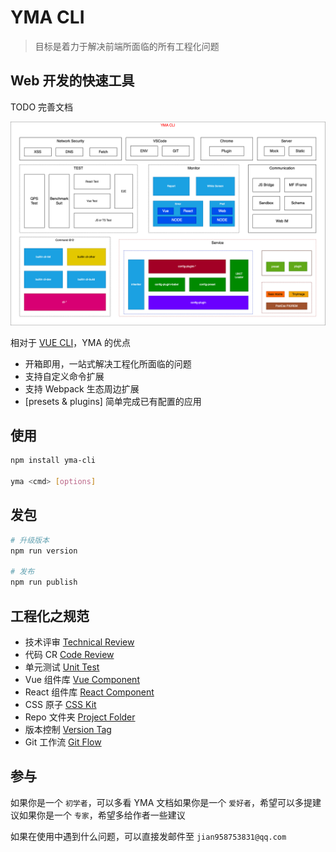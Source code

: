 # YMA CLI

> 目标是着力于解决前端所面临的所有工程化问题

## Web 开发的快速工具

TODO 完善文档

![image](./doc/all.dio.png)

相对于 [VUE CLI](https://cli.vuejs.org/zh/)，YMA 的优点

-   开箱即用，一站式解决工程化所面临的问题
-   支持自定义命令扩展
-   支持 Webpack 生态周边扩展
-   [presets & plugins] 简单完成已有配置的应用

## 使用

```sh
npm install yma-cli

yma <cmd> [options]
```

## 发包

```sh
# 升级版本
npm run version

# 发布
npm run publish
```

## 工程化之规范

-   技术评审 [Technical Review](./doc/technical-review.md)
-   代码 CR [Code Review](./doc/code-review.md)
-   单元测试 [Unit Test](./doc/unit-test.md)
-   Vue 组件库 [Vue Component](./doc/vue-component.md)
-   React 组件库 [React Component](./doc/react-component.md)
-   CSS 原子 [CSS Kit](./doc/css-kit.md)
-   Repo 文件夹 [Project Folder](./doc/project-folder.md)
-   版本控制 [Version Tag](./doc/version-tag.md)
-   Git 工作流 [Git Flow](./doc/git-flow.md)

## 参与

如果你是一个 `初学者`，可以多看 YMA 文档如果你是一个 `爱好者`，希望可以多提建议如果你是一个 `专家`，希望多给作者一些建议

如果在使用中遇到什么问题，可以直接发邮件至 `jian958753831@qq.com`
